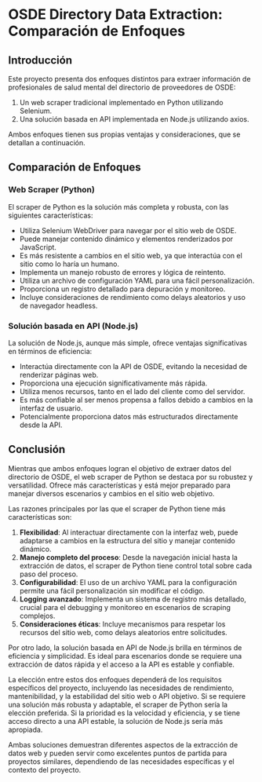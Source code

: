 # OSDE Directory Data Extraction: Comparación de Enfoques

## Introducción

Este proyecto presenta dos enfoques distintos para extraer información de profesionales de salud mental del directorio de proveedores de OSDE:

1. Un web scraper tradicional implementado en Python utilizando Selenium.
2. Una solución basada en API implementada en Node.js utilizando axios.

Ambos enfoques tienen sus propias ventajas y consideraciones, que se detallan a continuación.

## Comparación de Enfoques

### Web Scraper (Python)

El scraper de Python es la solución más completa y robusta, con las siguientes características:

- Utiliza Selenium WebDriver para navegar por el sitio web de OSDE.
- Puede manejar contenido dinámico y elementos renderizados por JavaScript.
- Es más resistente a cambios en el sitio web, ya que interactúa con el sitio como lo haría un humano.
- Implementa un manejo robusto de errores y lógica de reintento.
- Utiliza un archivo de configuración YAML para una fácil personalización.
- Proporciona un registro detallado para depuración y monitoreo.
- Incluye consideraciones de rendimiento como delays aleatorios y uso de navegador headless.

### Solución basada en API (Node.js)

La solución de Node.js, aunque más simple, ofrece ventajas significativas en términos de eficiencia:

- Interactúa directamente con la API de OSDE, evitando la necesidad de renderizar páginas web.
- Proporciona una ejecución significativamente más rápida.
- Utiliza menos recursos, tanto en el lado del cliente como del servidor.
- Es más confiable al ser menos propensa a fallos debido a cambios en la interfaz de usuario.
- Potencialmente proporciona datos más estructurados directamente desde la API.

## Conclusión

Mientras que ambos enfoques logran el objetivo de extraer datos del directorio de OSDE, el web scraper de Python se destaca por su robustez y versatilidad. Ofrece más características y está mejor preparado para manejar diversos escenarios y cambios en el sitio web objetivo.

Las razones principales por las que el scraper de Python tiene más características son:

1. **Flexibilidad**: Al interactuar directamente con la interfaz web, puede adaptarse a cambios en la estructura del sitio y manejar contenido dinámico.
2. **Manejo completo del proceso**: Desde la navegación inicial hasta la extracción de datos, el scraper de Python tiene control total sobre cada paso del proceso.
3. **Configurabilidad**: El uso de un archivo YAML para la configuración permite una fácil personalización sin modificar el código.
4. **Logging avanzado**: Implementa un sistema de registro más detallado, crucial para el debugging y monitoreo en escenarios de scraping complejos.
5. **Consideraciones éticas**: Incluye mecanismos para respetar los recursos del sitio web, como delays aleatorios entre solicitudes.

Por otro lado, la solución basada en API de Node.js brilla en términos de eficiencia y simplicidad. Es ideal para escenarios donde se requiere una extracción de datos rápida y el acceso a la API es estable y confiable.

La elección entre estos dos enfoques dependerá de los requisitos específicos del proyecto, incluyendo las necesidades de rendimiento, mantenibilidad, y la estabilidad del sitio web o API objetivo. Si se requiere una solución más robusta y adaptable, el scraper de Python sería la elección preferida. Si la prioridad es la velocidad y eficiencia, y se tiene acceso directo a una API estable, la solución de Node.js sería más apropiada.

Ambas soluciones demuestran diferentes aspectos de la extracción de datos web y pueden servir como excelentes puntos de partida para proyectos similares, dependiendo de las necesidades específicas y el contexto del proyecto.